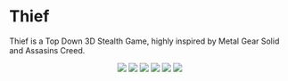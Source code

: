 # Thief

Thief is a Top Down 3D Stealth Game, highly inspired by Metal Gear Solid and Assasins Creed.

<div align="center" valign="top">
<img src="https://img.itch.zone/aW1hZ2UvMTU3Mzc4OC85MjcyOTk4LnBuZw==/250x600/B2W2lP.png"/>
<img src="https://img.itch.zone/aW1hZ2UvMTU3Mzc4OC85MjcyOTk5LnBuZw==/250x600/ZCslYu.png"/>
<img src="https://img.itch.zone/aW1hZ2UvMTU3Mzc4OC85MjQwNTAwLnBuZw==/250x600/bk%2FmYq.png"/>
<img src="https://img.itch.zone/aW1hZ2UvMTU3Mzc4OC85MjczMDUxLnBuZw==/250x600/%2Biw4UL.png"/> 
<img src="https://img.itch.zone/aW1hZ2UvMTU3Mzc4OC85MjQwNDgyLnBuZw==/250x600/GPKunO.png"/>
<img src="https://img.itch.zone/aW1hZ2UvMTU3Mzc4OC85MjczMDExLnBuZw==/250x600/iX0ITH.png"/>
</div>
  

